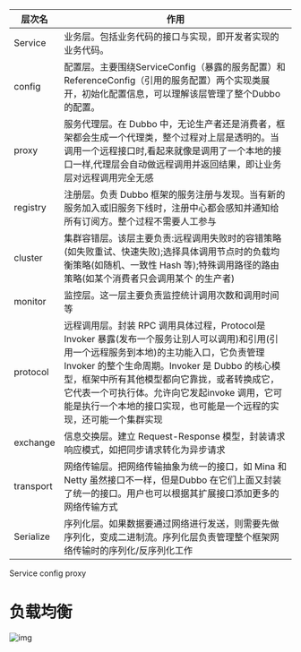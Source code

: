 
| 层次名 | 作用 |
| ---- | ---- |
| Service | 业务层。包括业务代码的接口与实现，即开发者实现的业务代码。 |
| config | 配置层。主要围绕ServiceConfig（暴露的服务配置）和ReferenceConfig（引用的服务配置）两个实现类展开，初始化配置信息，可以理解该层管理了整个Dubbo的配置。 |
| proxy | 服务代理层。在 Dubbo 中，无论生产者还是消费者，框架都会生成一个代理类，整个过程对上层是透明的。当调用一个远程接口时,看起来就像是调用了一个本地的接口一样,代理层会自动做远程调用并返回结果，即让业务层对远程调用完全无感 |
| registry<br> | 注册层。负责 Dubbo 框架的服务注册与发现。当有新的服务加入或旧服务下线时，注册中心都会感知并通知给所有订阅方。整个过程不需要人工参与 |
| cluster | 集群容错层。该层主要负责:远程调用失败时的容错策略(如失败重试、快速失败);选择具体调用节点时的负载均衡策略(如随机、一致性 Hash 等);特殊调用路径的路由策略(如某个消费者只会调用某个 的生产者) |
| monitor | 监控层。这一层主要负责监控统计调用次数和调用时间等 |
| protocol | 远程调用层。封装 RPC 调用具体过程，Protocol是 Invoker 暴露(发布一个服务让别人可以调用)和引用(引用一个远程服务到本地)的主功能入口，它负责管理Invoker 的整个生命周期。Invoker 是 Dubbo 的核心模型，框架中所有其他模型都向它靠拢，或者转换成它，它代表一个可执行体。允许向它发起invoke 调用，它可能是执行一个本地的接口实现，也可能是一个远程的实现，还可能一个集群实现 |
| exchange | 信息交换层。建立 Request-Response 模型，封装请求响应模式，如把同步请求转化为异步请求 |
| transport | 网络传输层。把网络传输抽象为统一的接口，如 Mina 和 Netty 虽然接口不一样，但是Dubbo 在它们上面又封装了统一的接口。用户也可以根据其扩展接口添加更多的网络传输方式 |
| Serialize |  序列化层。如果数据要通过网络进行发送，则需要先做序列化，变成二进制流。序列化层负责管理整个框架网络传输时的序列化/反序列化工作 |
Service
config
proxy








# 负载均衡

![img](https://img-blog.csdnimg.cn/20210508201651489.png?x-oss-process=image/watermark,type_ZmFuZ3poZW5naGVpdGk,shadow_10,text_aHR0cHM6Ly9ibG9nLmNzZG4ubmV0L3dlaXhpbl80MzkzNDYwNw==,size_16,color_FFFFFF,t_70)

